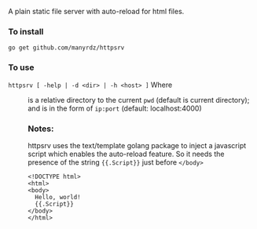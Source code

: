 A plain static file server with auto-reload for html files.

### To install
`go get github.com/manyrdz/httpsrv`

### To use
`httpsrv [ -help | -d <dir> | -h <host> ]`
Where <dir> is a relative directory to the current `pwd` (default is current directory); and <host> is in the form of `ip:port` (default: localhost:4000)

### Notes:
httpsrv uses the text/template golang package to inject a javascript script which enables the auto-reload feature. So it needs the presence of the string `{{.Script}}` just before `</body>`
```
<!DOCTYPE html>
<html>
<body>
  Hello, world!
  {{.Script}}
</body>
</html>
```
